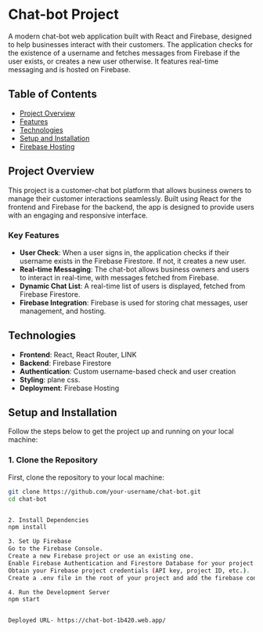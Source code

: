 # Chat-bot Project

A modern chat-bot web application built with React and Firebase, designed to help businesses interact with their customers. The application checks for the existence of a username and fetches messages from Firebase if the user exists, or creates a new user otherwise. It features real-time messaging and is hosted on Firebase.

## Table of Contents
- [Project Overview](#project-overview)
- [Features](#features)
- [Technologies](#technologies)
- [Setup and Installation](#setup-and-installation)
- [Firebase Hosting](#firebase-hosting)

## Project Overview
This project is a customer-chat bot platform that allows business owners to manage their customer interactions seamlessly. Built using React for the frontend and Firebase for the backend, the app is designed to provide users with an engaging and responsive interface.

### Key Features
- **User Check**: When a user signs in, the application checks if their username exists in the Firebase Firestore. If not, it creates a new user.
- **Real-time Messaging**: The chat-bot allows business owners and users to interact in real-time, with messages fetched from Firebase.
- **Dynamic Chat List**: A real-time list of users is displayed, fetched from Firebase Firestore.
- **Firebase Integration**: Firebase is used for storing chat messages, user management, and hosting.

## Technologies
- **Frontend**: React, React Router, LINK
- **Backend**: Firebase Firestore
- **Authentication**: Custom username-based check and user creation
- **Styling**: plane css.
- **Deployment**: Firebase Hosting

## Setup and Installation

Follow the steps below to get the project up and running on your local machine:

### 1. Clone the Repository
First, clone the repository to your local machine:
```bash
git clone https://github.com/your-username/chat-bot.git
cd chat-bot


2. Install Dependencies
npm install

3. Set Up Firebase
Go to the Firebase Console.
Create a new Firebase project or use an existing one.
Enable Firebase Authentication and Firestore Database for your project.
Obtain your Firebase project credentials (API key, project ID, etc.).
Create a .env file in the root of your project and add the firebase configuation

4. Run the Development Server
npm start


Deployed URL- https://chat-bot-1b420.web.app/